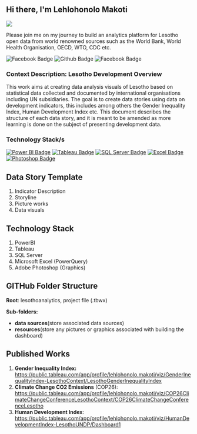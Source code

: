 ## Hi there, I'm Lehlohonolo Makoti

![](https://scontent-lhr8-1.xx.fbcdn.net/v/t1.6435-9/194198084_1486914028311553_9214423024039377787_n.jpg?_nc_cat=107&ccb=1-5&_nc_sid=e3f864&_nc_ohc=I6g5XJabjY0AX8yncrb&_nc_ht=scontent-lhr8-1.xx&oh=00_AT_AqkWDNZ1v_eQprog8Im-TBmP73lkuIs6mjzhypIThFQ&oe=61EB0665)

Please join me on my journey to build an analytics platform for Lesotho open data from world renowned sources such as the World Bank, World Health Organisation, OECD, WTO, CDC etc.

![Facebook Badge](https://img.shields.io/badge/-lehlohonolomakoti-0e76a8?style=flat&labelColor=0e76a8&logo=linkedin&logoColor=white&link=https://linkedin.com/in/lehlohonolomakoti)  ![Github Badge](https://img.shields.io/badge/-lehlohonolomakoti-000000?style=flat&labelColor=000000&logo=github&logoColor=white&link=https://github.com/lmakoti) ![Facebook Badge](https://img.shields.io/badge/-lmakoti-1ca0f1?style=flat&labelColor=1ca0f1&logo=facebook&logoColor=white&link=https://facebook.com/lmakoti) 

### Context Description: Lesotho Development Overview

This work aims at creating data analysis visuals of Lesotho based on statistical data collected and documented by international organisations including UN subsidiaries. The goal is to create data stories using data on development indicators, this includes among others the Gender Inequality Index, Human Development Index etc. This document describes the structure of each data story, and it is meant to be amended as more learning is done on the subject of presenting development data.

### Technology Stack/s

[![Power BI Badge](https://img.shields.io/badge/-Power%20BI-F2C811?style=for-the-badge&labelColor=212121&logo=powerbi)](#) [![Tableau Badge](https://img.shields.io/badge/-Tableau-E97627?style=for-the-badge&labelColor=212121&logo=tableau)](#) [![SQL Server Badge](https://img.shields.io/badge/-SQL%20Server-CC2927?style=for-the-badge&labelColor=212121&logo=Microsoft%20SQL%20Server&logoColor=CC2927)](#) [![Excel Badge](https://img.shields.io/badge/-Microsoft%20Excel-217346?style=for-the-badge&labelColor=212121&logo=Microsoft%20Excel&logoColor=217346)](#)  [![Photoshop Badge](https://img.shields.io/badge/-Adobe%20Photoshop-161637?style=for-the-badge&labelColor=212121&logo=Adobe%20Photoshop&logoColor=white)](#)

## Data Story Template

1. Indicator Description
2. Storyline 
3. Picture works
4. Data visuals

## Technology Stack

1. PowerBI
2. Tableau
3. SQL Server
4. Microsoft Excel (PowerQuery)
5. Adobe Photoshop (Graphics)

## GITHub Folder Structure

**Root**: lesothoanalytics, project file (.tbwx)

**Sub-folders:** 

- **data sources**(store associated data sources)
- **resources**(store any pictures or graphics associated with building the dashboard)

## Published Works

1. **Gender Inequality Index:** https://public.tableau.com/app/profile/lehlohonolo.makoti/viz/GenderInequalityIndex-LesothoContext/LesothoGenderInequalityIndex
2. **Climate Change CO2 Emissions** (COP26): https://public.tableau.com/app/profile/lehlohonolo.makoti/viz/COP26ClimateChangeConferenceLesothoContext/COP26ClimateChangeConferenceLesotho
2. **Human Development Index**: https://public.tableau.com/app/profile/lehlohonolo.makoti/viz/HumanDevelopmentIndex-LesothoUNDP/Dashboard1 



<!-- Profile Links -->

[linkedin]: https://www.linkedin.com/in/lehlohonolomakoti/

<!-- Shields Profile Links -->

[linkedinbadge]: https://img.shields.io/badge/-uditkumarchatterjee-0e76a8?style=flat&labelColor=0e76a8&logo=linkedin&logoColor=white

<!--Technology Stack-->

[powerbibadge]: https://img.shields.io/badge/-Power%20BI-F2C811?style=for-the-badge&labelColor=212121&logo=powerbi
[tableaubadge]: https://img.shields.io/badge/-Tableau-E97627?style=for-the-badge&labelColor=212121&logo=tableau
[sqlserverbadge]: https://img.shields.io/badge/-SQL%20Server-CC2927?style=for-the-badge&labelColor=212121&logo=Microsoft%20SQL%20Server&logoColor=CC2927
[excelbadge]: https://img.shields.io/badge/-Microsoft%20Excel-217346?style=for-the-badge&labelColor=212121&logo=Microsoft%20Excel&logoColor=217346
[photoshop]: https://img.shields.io/badge/-Photoshop-3776AB?style=for-the-badge&labelColor=212121&logo=python

